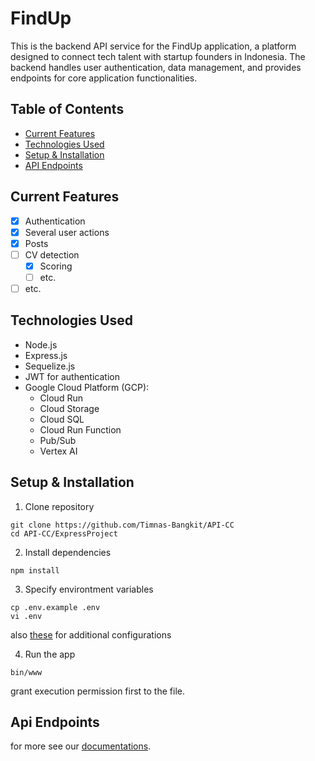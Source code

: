 # FindUp
This is the backend API service for the FindUp application, a platform designed to connect tech talent with startup founders in Indonesia. The backend handles user authentication, data management, and provides endpoints for core application functionalities.

## Table of Contents
- [Current Features](#current-features)
- [Technologies Used](#technologies-used)
- [Setup & Installation](#setup--installation)
- [API Endpoints](#api-endpoints)

## Current Features
- [x] Authentication
- [x] Several user actions
- [x] Posts
- [ ] CV detection
  - [x] Scoring
  - [ ] etc.
- [ ] etc.

## Technologies Used
- Node.js
- Express.js
- Sequelize.js
- JWT for authentication
- Google Cloud Platform (GCP):
  - Cloud Run
  - Cloud Storage
  - Cloud SQL
  - Cloud Run Function
  - Pub/Sub
  - Vertex AI
 
## Setup & Installation
1. Clone repository
```shell
git clone https://github.com/Timnas-Bangkit/API-CC
cd API-CC/ExpressProject
```
2. Install dependencies
```shell
npm install
```
3. Specify environtment variables
```shell
cp .env.example .env
vi .env
```
also [these](https://github.com/Timnas-Bangkit/API-CC/tree/master/ExpressProject/config) for additional configurations

4. Run the app
```shell
bin/www
```
grant execution permission first to the file.

## Api Endpoints
for more see our [documentations](https://documenter.getpostman.com/view/28068209/2sAYBPkZcs). 
